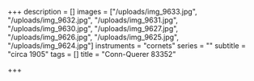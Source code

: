 +++
description = []
images = ["/uploads/img_9633.jpg", "/uploads/img_9632.jpg", "/uploads/img_9631.jpg", "/uploads/img_9630.jpg", "/uploads/img_9627.jpg", "/uploads/img_9626.jpg", "/uploads/img_9625.jpg", "/uploads/img_9624.jpg"]
instruments = "cornets"
series = ""
subtitle = "circa 1905"
tags = []
title = "Conn-Querer 83352"

+++
# 